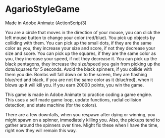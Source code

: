 # AgarioStyleGame
Made in Adobe Animate (ActionScript3)

You are a circle that moves in the direction of your mouse, you can click the left mouse button to change your color (red/blue).
You pick up objects by colliding with them.
You can pick up the small dots, if they are the same color as you, they increase your size and score, if not they decrease your size and score.
You can pick up the squares, if they are the same color as you, they increase your speed, if not they decrease it.
You can pick up the black pentagons, they increase the size/speed you gain from picking up the dots/squares for 5 seconds.
Avoid the black spinners, if you collide with them you die.
Bombs will fall down on to the screen, they are flashing blue/red and black, if you are not the same color as it (blue/red), when it blows up it will kill you.
If you earn 20000 points, you win the game.

This game is made in Adobe Animate to practice coding a game engine. This uses a self made game loop, update functions, radial collision detection, and state machine (for the colors).

There are a few downfalls, when you respawn after dying or winning, you might spawn on a spinner, immediately killing you. 
Also, the pickups tend to gather around the spinners over time. Might fix these when I have the time, right now they will remain this way.
